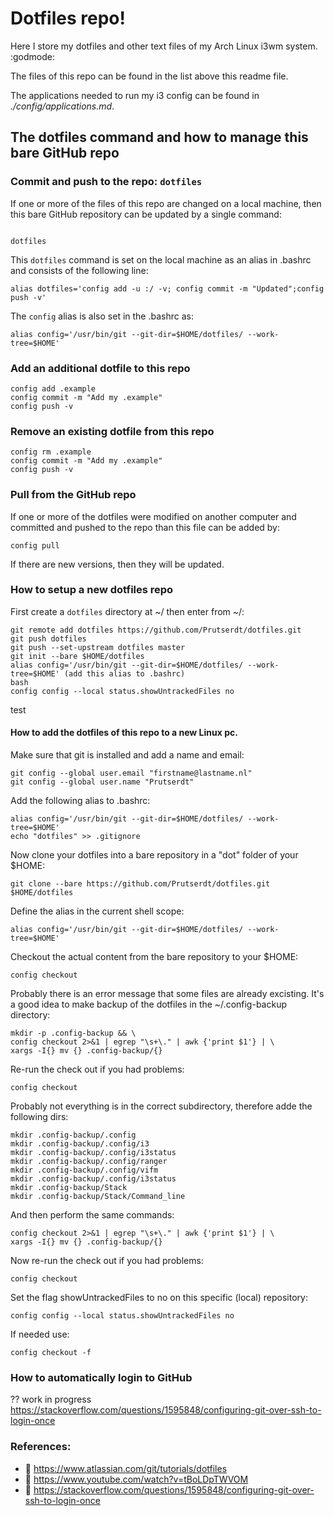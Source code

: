<!Dit is de ~/README.md file voor mijn dotfile bare Github repo/>
# Dotfiles repo! 
Here I store my dotfiles and other text files of my Arch Linux i3wm system. :godmode:

The files of this repo can be found in the list above this readme file.

The applications needed to run my i3 config can be found in
*./config/applications.md*.

## The dotfiles command and how to manage this bare GitHub repo
### Commit and push to the repo: `dotfiles`
If one or more of the files of this repo are changed on a local machine, then this bare GitHub repository can be updated by a single command:
```

dotfiles
````
This `dotfiles` command is set on the local machine as an alias in .bashrc and consists of the following line:
```
alias dotfiles='config add -u :/ -v; config commit -m "Updated";config push -v'
```
The `config` alias is also set in the .bashrc as:
```
alias config='/usr/bin/git --git-dir=$HOME/dotfiles/ --work-tree=$HOME'
```
### Add an additional dotfile to this repo
```
config add .example
config commit -m "Add my .example"
config push -v
```

### Remove an existing dotfile from this repo
```
config rm .example
config commit -m "Add my .example"
config push -v
```
### Pull from the GitHub repo
If one or more of the dotfiles were modified on another computer and committed
and pushed to the repo than this file can be added by:

    config pull

If there are new versions, then they will be updated.





### How to setup a new dotfiles repo
First create a `dotfiles` directory at ~/ then enter from ~/:
```
git remote add dotfiles https://github.com/Prutserdt/dotfiles.git
git push dotfiles
git push --set-upstream dotfiles master
git init --bare $HOME/dotfiles
alias config='/usr/bin/git --git-dir=$HOME/dotfiles/ --work-tree=$HOME' (add this alias to .bashrc)
bash
config config --local status.showUntrackedFiles no
```

test

#### How to add the dotfiles of this repo to a new Linux pc.

Make sure that git is installed and add a name and email:

    git config --global user.email "firstname@lastname.nl"
    git config --global user.name "Prutserdt"

Add the following alias to .bashrc:

    alias config='/usr/bin/git --git-dir=$HOME/dotfiles/ --work-tree=$HOME'
    echo "dotfiles" >> .gitignore

Now clone your dotfiles into a bare repository in a "dot" folder of your $HOME:

    git clone --bare https://github.com/Prutserdt/dotfiles.git $HOME/dotfiles

Define the alias in the current shell scope:

    alias config='/usr/bin/git --git-dir=$HOME/dotfiles/ --work-tree=$HOME'

Checkout the actual content from the bare repository to your $HOME:

    config checkout

Probably there is an error message that some files are already excisting.
It's a good idea to make backup of the dotfiles in the ~/.config-backup directory:
```
mkdir -p .config-backup && \
config checkout 2>&1 | egrep "\s+\." | awk {'print $1'} | \
xargs -I{} mv {} .config-backup/{}
```
Re-run the check out if you had problems:

    config checkout

Probably not everything is in the correct subdirectory, therefore adde
the following dirs:
```
mkdir .config-backup/.config
mkdir .config-backup/.config/i3
mkdir .config-backup/.config/i3status
mkdir .config-backup/.config/ranger
mkdir .config-backup/.config/vifm
mkdir .config-backup/.config/i3status
mkdir .config-backup/Stack
mkdir .config-backup/Stack/Command_line
```
And then perform the same commands:

    config checkout 2>&1 | egrep "\s+\." | awk {'print $1'} | \
    xargs -I{} mv {} .config-backup/{}

Now re-run the check out if you had problems:

    config checkout

Set the flag showUntrackedFiles to no on this specific (local) repository:

    config config --local status.showUntrackedFiles no

If needed use:

    config checkout -f

### How to automatically login to GitHub
?? work in progress https://stackoverflow.com/questions/1595848/configuring-git-over-ssh-to-login-once

### References:
- :book: https://www.atlassian.com/git/tutorials/dotfiles
- :cinema: https://www.youtube.com/watch?v=tBoLDpTWVOM
- :book: https://stackoverflow.com/questions/1595848/configuring-git-over-ssh-to-login-once
